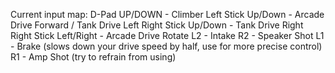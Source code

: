 Current input map:
D-Pad UP/DOWN - Climber
Left Stick Up/Down - Arcade Drive Forward / Tank Drive Left
Right Stick Up/Down - Tank Drive Right
Right Stick Left/Right - Arcade Drive Rotate
L2 - Intake
R2 - Speaker Shot
L1 - Brake (slows down your drive speed by half, use for more precise control)
R1 - Amp Shot (try to refrain from using)

